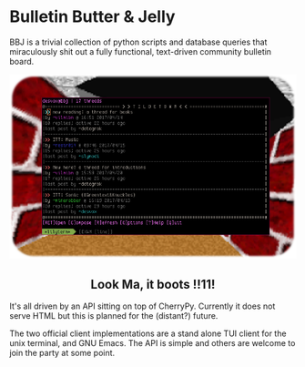# Bulletin Butter & Jelly

BBJ is a trivial collection of python scripts and database queries that
miraculously shit out a fully functional, text-driven community bulletin board.

![AAAAAAAAAAAAAAAAAAAA](readme.png)
<center><h2>Look Ma, it boots !!11!</h2></center>

It's all driven by an API sitting on top of CherryPy. Currently it does not
serve HTML but this is planned for the (distant?) future.

The two official client implementations are a stand alone TUI client for
the unix terminal, and GNU Emacs. The API is simple and others are welcome
to join the party at some point.
